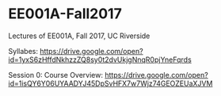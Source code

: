 # EE001A-Fall2017
Lectures of EE001A, Fall 2017, UC Riverside

Syllabes: https://drive.google.com/open?id=1yxS6zHffdNkhzzZQ8sy0t2dvUkjgNnqR0pjYneFqrds

Session 0: Course Overview:  https://drive.google.com/open?id=1isQY6Y06UYAADYJ45DpSvHFX7w7Wjz74GEOZEUaXJVM
